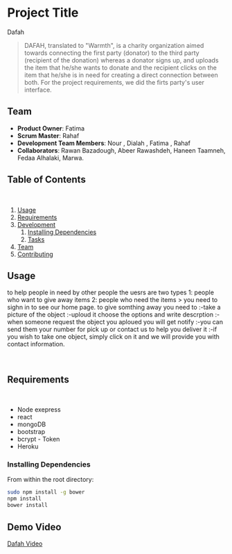 # Project Title

Dafah
​

> DAFAH, translated to "Warmth", is a charity organization aimed towards connecting the first party (donator) to the third party (recipient of the donation) whereas a donator signs up, and uploads the item that he/she wants to donate and the recipient clicks on the item that he/she is in need for creating a direct connection between both. For the project requirements, we did the firts party's user interface.
> ​

## Team

- **Product Owner**: Fatima
- **Scrum Master**: Rahaf
- **Development Team Members**: Nour , Dialah , Fatima , Rahaf
- **Collaborators**: Rawan Bazadough, Abeer Rawashdeh, Haneen Taamneh​, Fedaa Alhalaki, Marwa.
  ​

## Table of Contents

​

1. [Usage](#Usage)
1. [Requirements](#requirements)
1. [Development](#development)
   1. [Installing Dependencies](#installing-dependencies)
   1. [Tasks](#tasks)
1. [Team](#team)
1. [Contributing](#contributing)
   ​

## Usage

to help people in need by other people
the uesrs are two types 1: people who want to give away items
2: people who need the items > you need to sighn in to see our home page.
to give somthing away you need to
:-take a picture of the object
:-uploud it choose the options and write descrption
:-when someone request the object you aploued you will get notify
:-you can send them your number for pick up or contact us to help you deliver it
:-if you wish to take one object, simply click on it and we will provide you with
contact information.

​

## Requirements

​

- Node exepress
- react
- mongoDB
- bootstrap
- bcrypt - Token
- Heroku
  ​

### Installing Dependencies

From within the root directory:

```sh
sudo npm install -g bower
npm install
bower install
```

## Demo Video

[Dafah Video](https://youtu.be/8JdXh9MFPsw)
